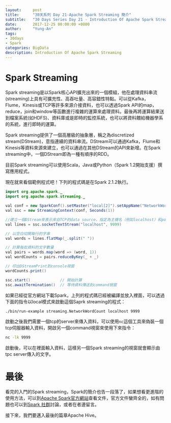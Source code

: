 ```yaml
---
layout:     post
title:      "30天系列 Day 21-Apache Spark Streaming 簡介"
subtitle:   "30 Days Series Day 21 - Introduction Of Apache Spark Streaming"
date:       2017-12-25 00:00:00 +0800
author:     "Yung-An"
tags:
- 30days
- Spark
categories: BigData
description: Introduction Of Apache Spark Streaming
---
```


# Spark Streaming

Spark streaming是以Spark核心API擴充出來的一個模組，他在處理資料串流(streaming)上具有可擴充性、高吞吐量、高容錯性特點。可以從Kafka，Flume，Kinesis或TCP等許多來源介接資料，也可以透過Spark API的map，reduce，join和window等函數進行複雜的運算來處理資料。最後再將運算結果送到檔案系統(如HDFS)、資料庫或是即時的監控系統，也可以將資料餵給機器學系的系統，進行即時的運算。

Spark streaming提供了一個高層級的抽象層，稱之為discretized stream(DStream)，意指連續的資料串流。DStream可以通過Kafka，Flume和Kinesis等資料來源來建立，也可以通過在其他DStream的API來新增。在Spark streaming中，一個DStream即為一種有順序的RDD。

目前Spark streaming可以使用Scala，Java或Python（Spark 1.2開始支援）撰寫應用程式。

現在就來看個範例程式吧！下列的程式碼是在Spark 2.1.2執行。

```java
import org.apache.spark._
import org.apache.spark.streaming._

val conf = new SparkConf().setMaster("local[2]").setAppName("NetworkWordCount")
val ssc = new StreamingContext(conf, Seconds(1))

//建立一個DStream來表示來自TCP的data source，指定為主機名（例如localhost）和port（例如9999）。
val lines = ssc.socketTextStream("localhost", 9999)

// 以空白切開每行的字串
val words = lines.flatMap(_.split(" "))

// 計算每批資料的文字數量
val pairs = words.map(word => (word, 1))
val wordCounts = pairs.reduceByKey(_ + _)

// 印出DStreamPrint到console視窗
wordCounts.print()

ssc.start()             // 開始計算
ssc.awaitTermination()  // 等待資料傳送到command視窗
```

如果已經從官方網站下載Spark，上列的程式碼已經被編譯並放入裡面，可以透過下面的指令以local模式來啟動這個Saprk streaming的程式：

```bash
./bin/run-example streaming.NetworkWordCount localhost 9999
```

啟動之後我們需要一個tcp的server來傳入資料，可以使用`nc`這個工具來偽裝一個tcp伺服器輸入資料，開啟另一個command視窗來使用下來指令：

```bash
nc -lk 9999
```

啟動後，可以在裡面輸入資料，這樣另一個Spark streaming的視窗就會顯示由tpc server傳入的文字。

# 最後

看完的入門的Spark streaming，Spark的簡介也告一段落了，如果想看更進階的使用方法，可以到[Apache Spark官方網站](https://spark.apache.org/streaming/)查看文件，官方文件蠻齊全的，如有問題也可以到[Spark 社群](https://spark.apache.org/community.html)討論，或者在者邊留言。

接下來，我們要邁入最後的篇章Apache Hive。
